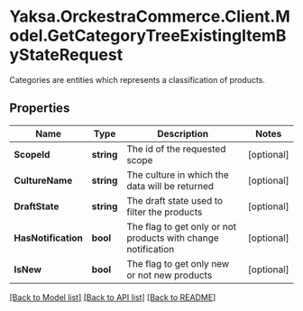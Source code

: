 # Yaksa.OrckestraCommerce.Client.Model.GetCategoryTreeExistingItemByStateRequest
Categories are entities which represents a classification of products.

## Properties

Name | Type | Description | Notes
------------ | ------------- | ------------- | -------------
**ScopeId** | **string** | The id of the requested scope | [optional] 
**CultureName** | **string** | The culture in which the data will be returned | [optional] 
**DraftState** | **string** | The draft state used to filter the products | [optional] 
**HasNotification** | **bool** | The flag to get only or not products with change notification | [optional] 
**IsNew** | **bool** | The flag to get only new or not new products | [optional] 

[[Back to Model list]](../README.md#documentation-for-models) [[Back to API list]](../README.md#documentation-for-api-endpoints) [[Back to README]](../README.md)

